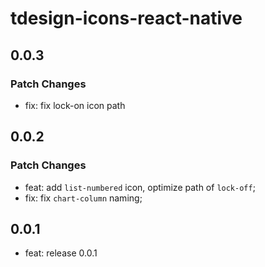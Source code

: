 # tdesign-icons-react-native

## 0.0.3

### Patch Changes

- fix: fix lock-on icon path

## 0.0.2

### Patch Changes

- feat: add `list-numbered` icon, optimize path of `lock-off`;
- fix: fix `chart-column` naming;

## 0.0.1

- feat: release 0.0.1
